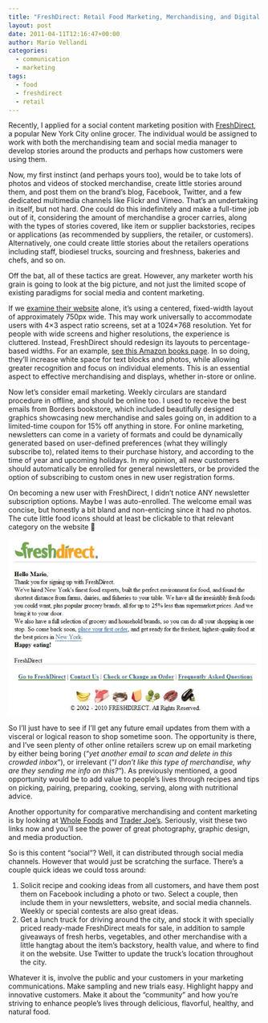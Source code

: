 ```yaml
---
title: "FreshDirect: Retail Food Marketing, Merchandising, and Digital PR"
layout: post
date: 2011-04-11T12:16:47+00:00
author: Mario Vellandi
categories:
  - communication
  - marketing
tags:
  - food
  - freshdirect
  - retail
---
```

Recently, I applied for a social content marketing position with [FreshDirect](http://www.freshdirect.com/), a popular New York City online grocer. The individual would be assigned to work with both the merchandising team and social media manager to develop stories around the products and perhaps how customers were using them.

Now, my first instinct (and perhaps yours too), would be to take lots of photos and videos of stocked merchandise, create little stories around them, and post them on the brand&#8217;s blog, Facebook, Twitter, and a few dedicated multimedia channels like Flickr and Vimeo. That&#8217;s an undertaking in itself, but not hard. One could do this indefinitely and make a full-time job out of it, considering the amount of merchandise a grocer carries, along with the types of stories covered, like item or supplier backstories, recipes or applications (as recommended by suppliers, the retailer, or customers). Alternatively, one could create little stories about the retailers operations including staff, biodiesel trucks, sourcing and freshness, bakeries and chefs, and so on.

Off the bat, all of these tactics are great. However, any marketer worth his grain is going to look at the big picture, and not just the limited scope of existing paradigms for social media and content marketing.

If we [examine their website](http://www.freshdirect.com/category.jsp?catId=hmr_entree_pltry&trk=dnav) alone, it&#8217;s using a centered, fixed-width layout of approximately 750px wide. This may work universally to accommodate users with 4&#215;3 aspect ratio screens, set at a 1024&#215;768 resolution. Yet for people with wide screens and higher resolutions, the experience is cluttered. Instead, FreshDirect should redesign its layouts to percentage-based widths. For an example, [see this Amazon books page](http://www.amazon.com/books-used-books-textbooks/b/ref=sa_menu_bo8?ie=UTF8&node=283155). In so doing, they&#8217;ll increase white space for text blocks and photos, while allowing greater recognition and focus on individual elements. This is an essential aspect to effective merchandising and displays, whether in-store or online.

Now let&#8217;s consider email marketing. Weekly circulars are standard procedure in offline, and should be online too. I used to receive the best emails from Borders bookstore, which included beautifully designed graphics showcasing new merchandise and sales going on, in addition to a limited-time coupon for 15% off anything in store. For online marketing, newsletters can come in a variety of formats and could be dynamically generated based on user-defined preferences (what they willingly subscribe to), related items to their purchase history, and according to the time of year and upcoming holidays. In my opinion, all new customers should automatically be enrolled for general newsletters, or be provided the option of subscribing to custom ones in new user registration forms.

On becoming a new user with FreshDirect, I didn&#8217;t notice ANY newsletter subscription options. Maybe I was auto-enrolled. The welcome email was concise, but honestly a bit bland and non-enticing since it had no photos. The cute little food icons should at least be clickable to that relevant category on the website 🙂

<img src="/images/2011/freshdirect-new-user-welcome-email-2011.jpg" />

So I&#8217;ll just have to see if I&#8217;ll get any future email updates from them with a visceral or logical reason to shop sometime soon. The opportunity is there, and I&#8217;ve seen plenty of other online retailers screw up on email marketing by either being boring (&#8220;_yet another email to scan and delete in this crowded inbox_&#8220;), or irrelevant (&#8220;_I don&#8217;t like this type of merchandise, why are they sending me info on this?_&#8220;). As previously mentioned, a good opportunity would be to add value to people&#8217;s lives through recipes and tips on picking, pairing, preparing, cooking, serving, along with nutritional advice.

Another opportunity for comparative merchandising and content marketing is by looking at [Whole Foods](http://www.wholefoodsmarket.com/products/) and [Trader Joe&#8217;s](http://www.traderjoes.com/recipes/index.asp). Seriously, visit these two links now and you&#8217;ll see the power of great photography, graphic design, and media production.

So is this content &#8220;social&#8221;? Well, it can distributed through social media channels. However that would just be scratching the surface. There&#8217;s a couple quick ideas we could toss around:

  1. Solicit recipe and cooking ideas from all customers, and have them post them on Facebook including a photo or two. Select a couple, then include them in your newsletters, website, and social media channels. Weekly or special contests are also great ideas.
  2. Get a lunch truck for driving around the city, and stock it with specially priced ready-made FreshDirect meals for sale, in addition to sample giveaways of fresh herbs, vegetables, and other merchandise with a little hangtag about the item&#8217;s backstory, health value, and where to find it on the website. Use Twitter to update the truck&#8217;s location throughout the city.

Whatever it is, involve the public and your customers in your marketing communications. Make sampling and new trials easy. Highlight happy and innovative customers. Make it about the &#8220;community&#8221; and how you&#8217;re striving to enhance people&#8217;s lives through delicious, flavorful, healthy, and natural food.

